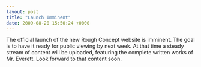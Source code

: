 ```yaml
---
layout: post
title: "Launch Imminent"
date: 2009-08-20 15:50:24 +0000
---
```

The official launch of the new Rough Concept website is imminent. The goal is to have it ready for public viewing by next week. At that time a steady stream of content will be uploaded, featuring the complete written works of Mr. Everett. Look forward to that content soon.
